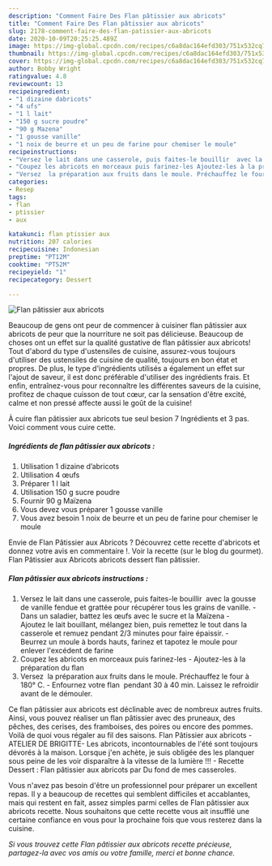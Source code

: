 ```yaml
---
description: "Comment Faire Des Flan pâtissier aux abricots"
title: "Comment Faire Des Flan pâtissier aux abricots"
slug: 2178-comment-faire-des-flan-patissier-aux-abricots
date: 2020-10-09T20:25:25.489Z
image: https://img-global.cpcdn.com/recipes/c6a8dac164efd303/751x532cq70/flan-patissier-aux-abricots-photo-principale-de-la-recette.jpg
thumbnail: https://img-global.cpcdn.com/recipes/c6a8dac164efd303/751x532cq70/flan-patissier-aux-abricots-photo-principale-de-la-recette.jpg
cover: https://img-global.cpcdn.com/recipes/c6a8dac164efd303/751x532cq70/flan-patissier-aux-abricots-photo-principale-de-la-recette.jpg
author: Bobby Wright
ratingvalue: 4.8
reviewcount: 13
recipeingredient:
- "1 dizaine dabricots"
- "4 ufs"
- "1 l lait"
- "150 g sucre poudre"
- "90 g Mazena"
- "1 gousse vanille"
- "1 noix de beurre et un peu de farine pour chemiser le moule"
recipeinstructions:
- "Versez le lait dans une casserole, puis faites-le bouillir  avec la gousse de vanille fendue et grattée pour récupérer tous les grains de vanille. Dans un saladier, battez les œufs avec le sucre et la Maïzena Ajoutez le lait bouillant, mélangez bien, puis remettez le tout dans la casserole et remuez pendant 2/3 minutes pour faire épaissir. Beurrez un moule à bords hauts, farinez et tapotez le moule pour enlever l&#39;excédent de farine"
- "Coupez les abricots en morceaux puis farinez-les Ajoutez-les à la préparation du flan"
- "Versez  la préparation aux fruits dans le moule. Préchauffez le four à 180° C. Enfournez votre flan  pendant 30 à 40 min. Laissez le refroidir avant de le démouler."
categories:
- Resep
tags:
- flan
- ptissier
- aux

katakunci: flan ptissier aux 
nutrition: 207 calories
recipecuisine: Indonesian
preptime: "PT12M"
cooktime: "PT52M"
recipeyield: "1"
recipecategory: Dessert

---
```



![Flan pâtissier aux abricots](https://img-global.cpcdn.com/recipes/c6a8dac164efd303/751x532cq70/flan-patissier-aux-abricots-photo-principale-de-la-recette.jpg)

Beaucoup de gens ont peur de commencer à cuisiner flan pâtissier aux abricots de peur que la nourriture ne soit pas délicieuse. Beaucoup de choses ont un effet sur la qualité gustative de flan pâtissier aux abricots! Tout d'abord du type d'ustensiles de cuisine, assurez-vous toujours d'utiliser des ustensiles de cuisine de qualité, toujours en bon état et propres. De plus, le type d'ingrédients utilisés a également un effet sur l'ajout de saveur, il est donc préférable d'utiliser des ingrédients frais. Et enfin, entraînez-vous pour reconnaître les différentes saveurs de la cuisine, profitez de chaque cuisson de tout cœur, car la sensation d'être excité, calme et non pressé affecte aussi le goût de la cuisine!

<!--inarticleads1-->

À cuire flan pâtissier aux abricots tue seul besion 7 Ingrédients et 3 pas. Voici comment vous cuire cette.

##### Ingrédients de flan pâtissier aux abricots :

1. Utilisation 1 dizaine d’abricots
1. Utilisation 4 œufs
1. Préparer 1 l lait
1. Utilisation 150 g sucre poudre
1. Fournir 90 g Maïzena
1. Vous devez vous préparer 1 gousse vanille
1. Vous avez besoin 1 noix de beurre et un peu de farine pour chemiser le moule


Envie de Flan Pâtissier aux Abricots ? Découvrez cette recette d&#39;abricots et donnez votre avis en commentaire !. Voir la recette (sur le blog du gourmet). Flan Pâtissier aux Abricots abricots dessert flan pâtissier. 

<!--inarticleads2-->

##### Flan pâtissier aux abricots instructions :

1. Versez le lait dans une casserole, puis faites-le bouillir  avec la gousse de vanille fendue et grattée pour récupérer tous les grains de vanille. - Dans un saladier, battez les œufs avec le sucre et la Maïzena - Ajoutez le lait bouillant, mélangez bien, puis remettez le tout dans la casserole et remuez pendant 2/3 minutes pour faire épaissir. - Beurrez un moule à bords hauts, farinez et tapotez le moule pour enlever l&#39;excédent de farine
1. Coupez les abricots en morceaux puis farinez-les - Ajoutez-les à la préparation du flan
1. Versez  la préparation aux fruits dans le moule. Préchauffez le four à 180° C. - Enfournez votre flan  pendant 30 à 40 min. Laissez le refroidir avant de le démouler.


Ce flan pâtissier aux abricots est déclinable avec de nombreux autres fruits. Ainsi, vous pouvez réaliser un flan pâtissier avec des pruneaux, des pêches, des cerises, des framboises, des poires ou encore des pommes. Voilà de quoi vous régaler au fil des saisons. Flan Pâtissier aux abricots -ATELIER DE BRIGITTE- Les abricots, incontournables de l&#39;été sont toujours dévorés à la maison. Lorsque j&#39;en achète, je suis obligée des les planquer sous peine de les voir disparaître à la vitesse de la lumière !!! - Recette Dessert : Flan pâtissier aux abricots par Du fond de mes casseroles. 

<!--inarticleads1-->

<p>
Vous n'avez pas besoin d'être un professionnel pour préparer un excellent repas. Il y a beaucoup de recettes qui semblent difficiles et accablantes, mais qui restent en fait, assez simples parmi celles de Flan pâtissier aux abricots recette. Nous souhaitons que cette recette vous ait insufflé une certaine confiance en vous pour la prochaine fois que vous resterez dans la cuisine.
</p>

<p>
<i>Si vous trouvez cette Flan pâtissier aux abricots recette précieuse, partagez-la avec vos amis ou votre famille, merci et bonne chance.</i>
</p>
